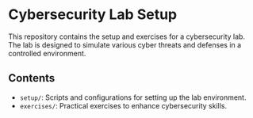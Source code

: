 # Cybersecurity Lab Setup

This repository contains the setup and exercises for a cybersecurity lab. The lab is designed to simulate various cyber threats and defenses in a controlled environment.

## Contents
- `setup/`: Scripts and configurations for setting up the lab environment.
- `exercises/`: Practical exercises to enhance cybersecurity skills.
